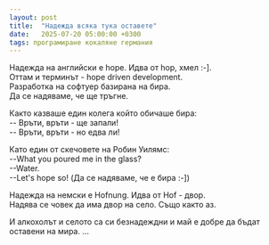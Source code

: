```yaml
---
layout: post
title:  "Надежда всяка тука оставете"
date:   2025-07-20 05:00:00 +0300
tags: програмиране кокаляне германия
---
```

Надежда на английски е hope. Идва от hop, хмел :-].   
Оттам и терминът - hope driven development.   
Разработка на софтуер базирана на бира.  
Да се надяваме, че ще тръгне.

Както казваше един колега който обичаше бира:  
-- Връти, връти - ще запали!  
-- Връти, връти - но едва ли!

Като един от скечовете на Робин Уилямс:  
--What you poured me in the glass?  
--Water.  
--Let's hope so! (Да се надяваме, че е бира :-])  

Надежда на немски е Hofnung. Идва от Hof - двор.    
Надява се човек да има двор на село. Също както аз.    

И алкохолът и селото са си безнадеждни и май е добре да бъдат оставени на мира.
...
 